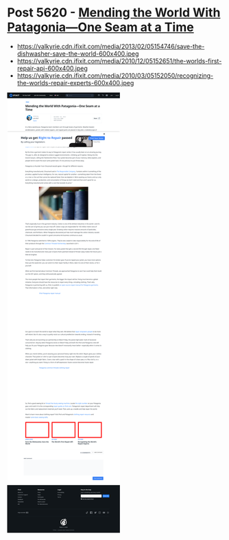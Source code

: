 # Post 5620 - [Mending the World With Patagonia—One Seam at a Time](https://www.ifixit.com/News/5620/patagonia-ifixits-perfect-partner)

- https://valkyrie.cdn.ifixit.com/media/2013/02/05154746/save-the-dishwasher-save-the-world-600x400.jpeg
- https://valkyrie.cdn.ifixit.com/media/2010/12/05152651/the-worlds-first-repair-api-600x400.jpeg
- https://valkyrie.cdn.ifixit.com/media/2010/03/05152050/recognizing-the-worlds-repair-experts-600x400.jpeg

![screencap](screenshots/3eb973a3-4cff-4832-b440-59b5b1f67113.png)
